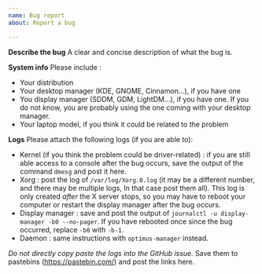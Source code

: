 ```yaml
---
name: Bug report
about: Report a bug

---
```


**Describe the bug**
A clear and concise description of what the bug is.

**System info**
Please include :
- Your distribution
- Your desktop manager (KDE, GNOME, Cinnamon...), if you have one
- You display manager (SDDM, GDM, LightDM...), if you have one. If you do not know, you are probably using the one coming with your desktop manager.
- Your laptop model, if you think it could be related to the problem


**Logs**
Please attach the following logs (if you are able to):
- Kernel (if you think the problem could be driver-related) : if you are still able access to a console after the bug occurs, save the output of the command `dmesg` and post it here.
- Xorg : post the log of `/var/log/Xorg.0.log` (it may be a different number, and there may be multiple logs, In that case post them all). This log is only created *after* the X server stops, so you may have to reboot your computer or restart the display manager after the bug occurs.
- Display manager : save and post the output of `journalctl -u display-manager -b0 --no-pager`. If you have rebooted once since the bug occurred, replace `-b0` with `-b-1`.
- Daemon : same instructions with `optimus-manager` instead.

*Do not directly copy paste the logs into the GitHub issue.* Save them to pastebins (https://pastebin.com/) and post the links here.
